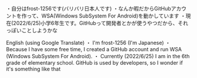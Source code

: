 ・自分はfrost-1256です(バリバリ日本人です)
・なんか暇だからGitHubアカウントを作って、WSA(Windows SubSystem For Android)を動かしています
・現在(2022/6/25)小学6年生です。GitHubって開発者とかが使うやつだから、それっぽいことしようかな

English (using Google Translate)
・ I'm frost-1256 (I'm Japanese)
・ Because I have some free time, I created a GitHub account and run WSA (Windows SubSystem For Android).
・ Currently (2022/6/25) I am in the 6th grade of elementary school. GitHub is used by developers, so I wonder if it's something like that

<!---
frost-1256/frost-1256 is a ✨ special ✨ repository because its `README.md` (this file) appears on your GitHub profile.
You can click the Preview link to take a look at your changes.
--->
